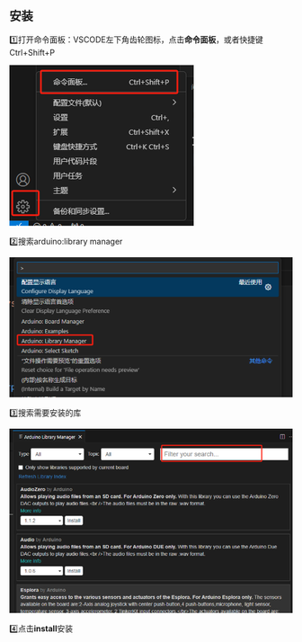 ## 安装

:one:打开命令面板：VSCODE左下角齿轮图标，点击**命令面板**，或者快捷键Ctrl+Shift+P

![image-20240412110145531](./image-20240412110145531.png)

:two:搜索arduino:library manager

![image-20240412110229177](./image-20240412110229177.png)

:three:搜索需要安装的库

![image-20240412111119236](./image-20240412111119236.png)

:four:点击**install**安装

